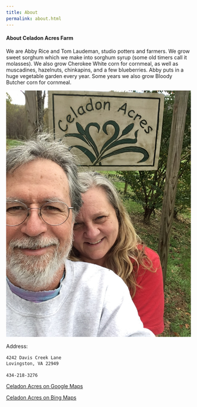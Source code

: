```yaml
---
title: About
permalink: about.html
---
```


#### About Celadon Acres Farm

We are Abby Rice and Tom Laudeman, studio potters and farmers. We grow sweet sorghum which we make into
sorghum syrup (some old timers call it molasses). We also grow Cherokee White corn for cornmeal, as well as
muscadines, hazelnuts, chinkapins, and a few blueberries. Abby puts in a huge vegetable garden every year.
Some years we also grow Bloody Butcher corn for cornmeal.



![](/image/IMG_1357.JPG)

Address:
```
4242 Davis Creek Lane
Lovingston, VA 22949

434-218-3276
```

[Celadon Acres on Google Maps](https://www.google.com/maps/place/Celadon+Acres+Farm/@37.8103661,-78.904618,17z/data=!3m1!4b1!4m5!3m4!1s0x89b36cc1a43abfd9:0xd5a8df784235cd4a!8m2!3d37.8103661!4d-78.9024293)

[Celadon Acres on Bing Maps](https://binged.it/2fFcjA5)

